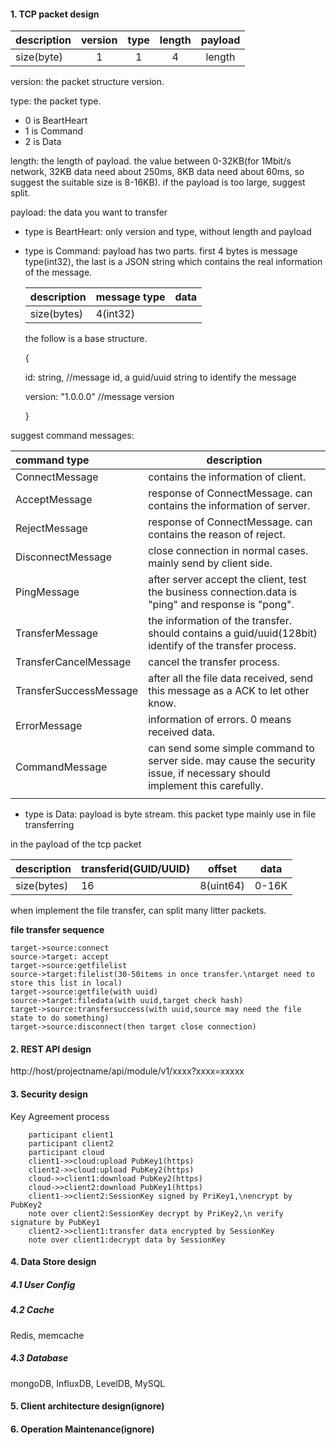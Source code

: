 #### 1. TCP packet design

| description | version | type | length | payload |
| ----------- | :-----: | :--: | :----: | :-----: |
| size(byte)  |    1    |  1   |   4    | length  |

version: the packet structure version.

type: the packet type. 

- 0 is BeartHeart
- 1 is Command
- 2 is Data

length: the length of payload. the value between 0-32KB(for 1Mbit/s network, 32KB data need about 250ms, 8KB data need about 60ms, so suggest the suitable size is 8-16KB). if the payload is too large, suggest split.

payload: the data you want to transfer

- type is BeartHeart: only version and type, without length and payload

- type is Command: 
  payload has two parts. first 4 bytes is message type(int32), the last is a JSON string which contains the real information of the message.

  | description | message type | data |
  | ----------- | ------------ | ---- |
  | size(bytes) | 4(int32)     |      |

  the follow is a base structure.

  {

  	id: string, 			//message id, a guid/uuid string to identify the message
		
  	version: "1.0.0.0"		//message version

  }

suggest command messages:

| command type           | description                                                  |
| :--------------------- | ------------------------------------------------------------ |
| ConnectMessage         | contains the information of client.                          |
| AcceptMessage          | response of ConnectMessage. can contains the information of server. |
| RejectMessage          | response of ConnectMessage. can contains the reason of reject. |
| DisconnectMessage      | close connection in normal cases. mainly send by client side. |
| PingMessage            | after server accept the client, test the business connection.data is "ping" and response is "pong". |
| TransferMessage        | the information of the transfer. should contains a guid/uuid(128bit) identify of the transfer process. |
| TransferCancelMessage  | cancel the transfer process.                                 |
| TransferSuccessMessage | after all the file data received, send this message as a ACK to let other know. |
| ErrorMessage           | information of errors. 0 means received data.                |
| CommandMessage         | can send some simple command to server side. may cause the security issue, if necessary should implement this  carefully. |
|                        |                                                              |



- type is Data: payload is byte stream. this packet type mainly use in file transferring

in the payload of the tcp packet

| description | transferid(GUID/UUID) | offset    | data  |
| ----------- | --------------------- | --------- | ----- |
| size(bytes) | 16                    | 8(uint64) | 0-16K |

when implement the file transfer, can split many litter packets.

**file transfer sequence**

```sequence
target->source:connect
source->target: accept
target->source:getfilelist
source->target:filelist(30-50items in once transfer.\ntarget need to store this list in local)
target->source:getfile(with uuid)
source->target:filedata(with uuid,target check hash)
target->source:transfersuccess(with uuid,source may need the file state to do something)
target->source:disconnect(then target close connection)
```



#### 2. REST API design

http://host/projectname/api/module/v1/xxxx?xxxx=xxxxx



#### 3. Security design

Key Agreement process

```sequence
    participant client1
    participant client2
    participant cloud
    client1->>cloud:upload PubKey1(https)
    client2->>cloud:upload PubKey2(https)
    cloud->>client1:download PubKey2(https)
    cloud->>client2:download PubKey1(https)
    client1->>client2:SessionKey signed by PriKey1,\nencrypt by PubKey2
    note over client2:SessionKey decrypt by PriKey2,\n verify signature by PubKey1
    client2->>client1:transfer data encrypted by SessionKey
    note over client1:decrypt data by SessionKey
```




#### 4. Data Store design

##### 4.1 User Config



##### 4.2 Cache

Redis, memcache 

##### 4.3 Database

mongoDB, InfluxDB, LevelDB, MySQL

#### 5. Client architecture design(ignore)

#### 6. Operation Maintenance(ignore)